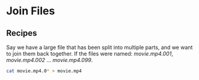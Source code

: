 # Join Files

## Recipes

Say we have a large file that has been split into multiple parts, and we want
to join them back together.
If the files were named: *movie.mp4.001*, *movie.mp4.002* ... *movie.mp4.099*.

```bash
cat movie.mp4.0* > movie.mp4
```
